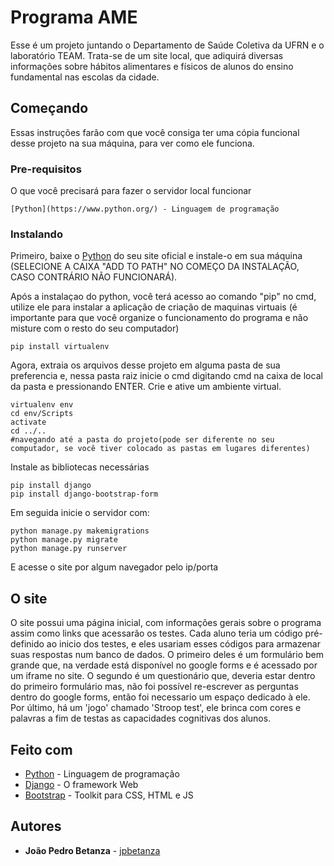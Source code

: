 # Programa AME

Esse é um projeto juntando o Departamento de Saúde Coletiva da UFRN e o laboratório TEAM. Trata-se de um site local, que adiquirá diversas informações sobre hábitos alimentares e físicos de alunos do ensino fundamental nas escolas da cidade.

## Começando

Essas instruções farão com que você consiga ter uma cópia funcional desse projeto na sua máquina, para ver como ele funciona.

### Pre-requisitos

O que você precisará para fazer o servidor local funcionar

```
[Python](https://www.python.org/) - Linguagem de programação
```

### Instalando

Primeiro, baixe o [Python](https://www.python.org/) do seu site oficial e instale-o em sua máquina (SELECIONE A CAIXA "ADD TO PATH" NO COMEÇO DA INSTALAÇÃO, CASO CONTRÁRIO NÃO FUNCIONARÁ).

Após a instalaçao do python, você terá acesso ao comando "pip" no cmd, utilize ele para instalar a aplicação de criação de maquinas virtuais (é importante para que você organize o funcionamento do programa e não misture com o resto do seu computador)

```
pip install virtualenv
```

Agora, extraia os arquivos desse projeto em alguma pasta de sua preferencia e, nessa pasta raiz inicie o cmd digitando cmd na caixa de local da pasta e pressionando ENTER.
Crie e ative um ambiente virtual.

```
virtualenv env
cd env/Scripts
activate
cd ../..
#navegando até a pasta do projeto(pode ser diferente no seu computador, se você tiver colocado as pastas em lugares diferentes)
```

Instale as bibliotecas necessárias

```
pip install django
pip install django-bootstrap-form
```

Em seguida inicie o servidor com:

```
python manage.py makemigrations
python manage.py migrate
python manage.py runserver
```

E acesse o site por algum navegador pelo ip/porta

## O site

O site possui uma página inicial, com informações gerais sobre o programa assim como links que acessarão os testes.
Cada aluno teria um código pré-definido ao inicio dos testes, e eles usariam esses códigos para armazenar suas respostas num banco de dados.
O primeiro deles é um formulário bem grande que, na verdade está disponível no google forms e é acessado por um iframe no site.
O segundo é um questionário que, deveria estar dentro do primeiro formulário mas, não foi possível re-escrever as perguntas dentro do google forms, então foi necessario um espaço dedicado à ele.
Por último, há um 'jogo' chamado 'Stroop test', ele brinca com cores e palavras a fim de testas as capacidades cognitivas dos alunos.

## Feito com

* [Python](https://www.python.org/) - Linguagem de programação
* [Django](https://www.djangoproject.com/) - O framework Web
* [Bootstrap](https://getbootstrap.com/) - Toolkit para CSS, HTML e JS

## Autores

* **João Pedro Betanza** - [jpbetanza](https://github.com/jpbetanza)
